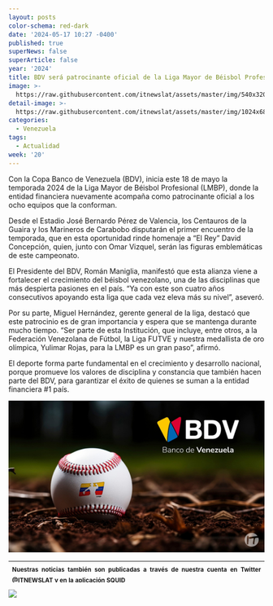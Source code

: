 ```yaml
---
layout: posts
color-schema: red-dark
date: '2024-05-17 10:27 -0400'
published: true
superNews: false
superArticle: false
year: '2024'
title: BDV será patrocinante oficial de la Liga Mayor de Béisbol Profesional 2024
image: >-
  https://raw.githubusercontent.com/itnewslat/assets/master/img/540x320/BDV-Beisbol-p.jpg
detail-image: >-
  https://raw.githubusercontent.com/itnewslat/assets/master/img/1024x680/BDV-Beisbol-g.jpg
categories:
  - Venezuela
tags:
  - Actualidad
week: '20'
---
```

Con la Copa Banco de Venezuela (BDV), inicia este 18 de mayo la temporada 2024 de la Liga Mayor de Béisbol Profesional (LMBP), donde la entidad financiera nuevamente acompaña como patrocinante oficial a los ocho equipos que la conforman.

Desde el Estadio José Bernardo Pérez de Valencia, los Centauros de la Guaira y los Marineros de Carabobo disputarán el primer encuentro de la temporada, que en esta oportunidad rinde homenaje a “El Rey” David Concepción, quien, junto con Omar Vizquel, serán las figuras emblemáticas de este campeonato.
   
El Presidente del BDV, Román Maniglia, manifestó que esta alianza viene a fortalecer el crecimiento del béisbol venezolano, una de las disciplinas que más despierta pasiones en el país. “Ya con este son cuatro años consecutivos apoyando esta liga que cada vez eleva más su nivel”, aseveró. 

Por su parte, Miguel Hernández, gerente general de la liga, destacó que este patrocinio es de gran importancia y espera que se mantenga durante mucho tiempo. “Ser parte de esta Institución, que incluye, entre otros, a la Federación Venezolana de Fútbol, la Liga FUTVE y nuestra medallista de oro olímpica, Yulimar Rojas, para la LMBP es un gran paso”, afirmó. 

El deporte forma parte fundamental en el crecimiento y desarrollo nacional, porque promueve los valores de disciplina y constancia que también hacen parte del BDV, para garantizar el éxito de quienes se suman a la entidad financiera #1 país.   

![](https://raw.githubusercontent.com/itnewslat/assets/master/img/540x320/BDV-Beisbol-p.jpg)

<table style="height: 42px;" width="569">
<tbody>
<tr>
<td style="text-align: justify;"><sub><strong>Nuestras noticias también son publicadas a través de nuestra cuenta en Twitter <a href="https://twitter.com/itnewslat?lang=es">@ITNEWSLAT</a> y en la aplicación <a href="https://squidapp.co/en/">SQUID</a></strong></sub></td>
</tr>
</tbody>
</table>

<img src="https://tracker.metricool.com/c3po.jpg?hash=56f88a41e39ab42c063cc51676587a04"/>
